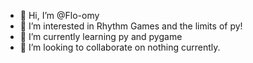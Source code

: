 - 👋 Hi, I’m @Flo-omy
- 👀 I’m interested in Rhythm Games and the limits of py!
- 🌱 I’m currently learning py and pygame
- 💞️ I’m looking to collaborate on nothing currently.

<!---
Flo-omy/Flo-omy is a ✨ special ✨ repository because its `README.md` (this file) appears on your GitHub profile.
You can click the Preview link to take a look at your changes.
--->
